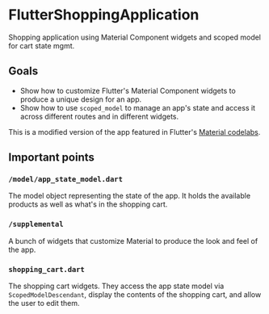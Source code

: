 # FlutterShoppingApplication
Shopping application using Material Component widgets and scoped model for cart state mgmt.

## Goals

* Show how to customize Flutter's Material Component widgets to produce
  a unique design for an app.
* Show how to use `scoped_model` to manage an app's state and access it
  across different routes and in different widgets.

This is a modified version of the app featured in Flutter's
[Material codelabs](https://codelabs.developers.google.com/?cat=Flutter).

## Important points

### `/model/app_state_model.dart`

The model object representing the state of the app. It holds the
available products as well as what's in the shopping cart.

### `/supplemental`

A bunch of widgets that customize Material to produce the look and feel
of the app.

### `shopping_cart.dart`

The shopping cart widgets. They access the app state model via
`ScopedModelDescendant`, display the contents of the shopping cart, and
allow the user to edit them.